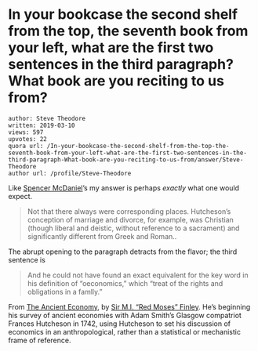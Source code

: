 # In your bookcase the second shelf from the top, the seventh book from your left, what are the first two sentences in the third paragraph? What book are you reciting to us from?

	author: Steve Theodore
	written: 2019-03-10
	views: 597
	upvotes: 22
	quora url: /In-your-bookcase-the-second-shelf-from-the-top-the-seventh-book-from-your-left-what-are-the-first-two-sentences-in-the-third-paragraph-What-book-are-you-reciting-to-us-from/answer/Steve-Theodore
	author url: /profile/Steve-Theodore


Like [Spencer McDaniel](https://www.quora.com/profile/Spencer-McDaniel-11)’s my answer is perhaps _exactly_  what one would expect.

> Not that there always were corresponding places. Hutcheson’s conception of marriage and divorce, for example, was Christian (though liberal and deistic, without reference to a sacrament) and significantly different from Greek and Roman..

The abrupt opening to the paragraph detracts from the flavor; the third sentence is

> And he could not have found an exact equivalent for the key word in his definition of “oeconomics,” which “treat of the rights and obligations in a famlly.”

From [The Ancient Economy](https://amzn.to/2EOscjY), by [Sir M.I. “Red Moses” Finley](https://en.wikipedia.org/wiki/Moses_Finley). He’s beginning his survey of ancient economies with Adam Smith’s Glasgow compatriot Frances Hutcheson in 1742, using Hutcheson to set his discussion of economics in an anthropological, rather than a statistical or mechanistic frame of reference.

